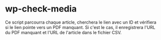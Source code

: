 # wp-check-media
Ce script parcourra chaque article, cherchera le lien avec un ID et vérifiera si le lien pointe vers un PDF manquant. Si c'est le cas, il enregistrera l'URL du PDF manquant et l'URL de l'article dans le fichier CSV.

